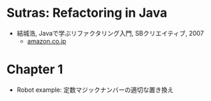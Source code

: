 # Sutras: Refactoring in Java

- 結城浩, Javaで学ぶリファクタリング入門, SBクリエイティブ, 2007
  - [amazon.co.jp](https://www.amazon.co.jp/dp/B00I8AT1EU/)


# Chapter 1

- Robot example: 定数マジックナンバーの適切な置き換え